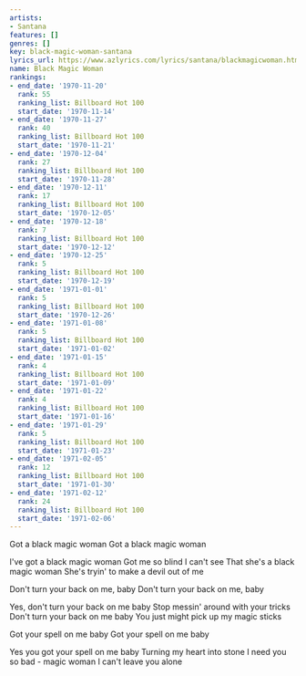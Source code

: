 ```yaml
---
artists:
- Santana
features: []
genres: []
key: black-magic-woman-santana
lyrics_url: https://www.azlyrics.com/lyrics/santana/blackmagicwoman.html
name: Black Magic Woman
rankings:
- end_date: '1970-11-20'
  rank: 55
  ranking_list: Billboard Hot 100
  start_date: '1970-11-14'
- end_date: '1970-11-27'
  rank: 40
  ranking_list: Billboard Hot 100
  start_date: '1970-11-21'
- end_date: '1970-12-04'
  rank: 27
  ranking_list: Billboard Hot 100
  start_date: '1970-11-28'
- end_date: '1970-12-11'
  rank: 17
  ranking_list: Billboard Hot 100
  start_date: '1970-12-05'
- end_date: '1970-12-18'
  rank: 7
  ranking_list: Billboard Hot 100
  start_date: '1970-12-12'
- end_date: '1970-12-25'
  rank: 5
  ranking_list: Billboard Hot 100
  start_date: '1970-12-19'
- end_date: '1971-01-01'
  rank: 5
  ranking_list: Billboard Hot 100
  start_date: '1970-12-26'
- end_date: '1971-01-08'
  rank: 5
  ranking_list: Billboard Hot 100
  start_date: '1971-01-02'
- end_date: '1971-01-15'
  rank: 4
  ranking_list: Billboard Hot 100
  start_date: '1971-01-09'
- end_date: '1971-01-22'
  rank: 4
  ranking_list: Billboard Hot 100
  start_date: '1971-01-16'
- end_date: '1971-01-29'
  rank: 5
  ranking_list: Billboard Hot 100
  start_date: '1971-01-23'
- end_date: '1971-02-05'
  rank: 12
  ranking_list: Billboard Hot 100
  start_date: '1971-01-30'
- end_date: '1971-02-12'
  rank: 24
  ranking_list: Billboard Hot 100
  start_date: '1971-02-06'
---
```


Got a black magic woman
Got a black magic woman

I've got a black magic woman
Got me so blind I can't see
That she's a black magic woman
She's tryin' to make a devil out of me

Don't turn your back on me, baby
Don't turn your back on me, baby

Yes, don't turn your back on me baby
Stop messin' around with your tricks
Don't turn your back on me baby
You just might pick up my magic sticks

Got your spell on me baby
Got your spell on me baby

Yes you got your spell on me baby
Turning my heart into stone
I need you so bad - magic woman
I can't leave you alone



